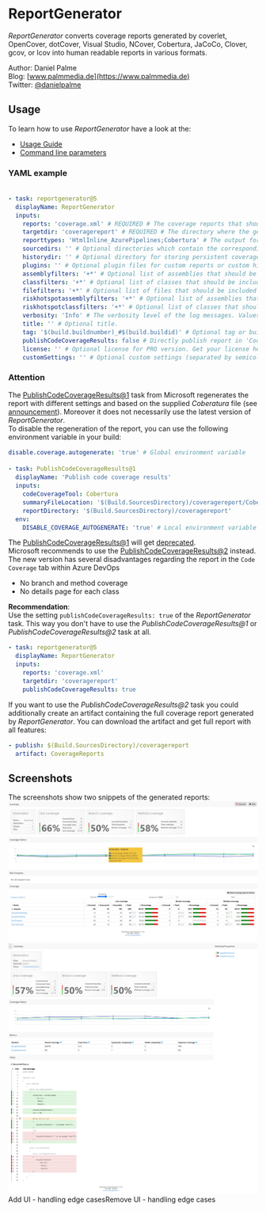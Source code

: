 # ReportGenerator
*ReportGenerator* converts coverage reports generated by coverlet, OpenCover, dotCover, Visual Studio, NCover, Cobertura, JaCoCo, Clover, gcov, or lcov into human readable reports in various formats.

Author: Daniel Palme  
Blog: [www.palmmedia.de](https://www.palmmedia.de)  
Twitter: [@danielpalme](https://twitter.com/danielpalme)  

## Usage
To learn how to use *ReportGenerator* have a look at the:
* [Usage Guide](https://reportgenerator.io/usage)
* [Command line parameters](https://github.com/danielpalme/ReportGenerator/#usage--command-line-parameters)

### YAML example
```yaml

- task: reportgenerator@5
  displayName: ReportGenerator
  inputs:
    reports: 'coverage.xml' # REQUIRED # The coverage reports that should be parsed (separated by semicolon). Globbing is supported.
    targetdir: 'coveragereport' # REQUIRED # The directory where the generated report should be saved.
    reporttypes: 'HtmlInline_AzurePipelines;Cobertura' # The output formats and scope (separated by semicolon) Values: Badges, Clover, Cobertura, OpenCover, CsvSummary, Html, Html_Dark, Html_Light, Html_BlueRed, HtmlChart, HtmlInline, HtmlInline_AzurePipelines, HtmlInline_AzurePipelines_Dark, HtmlInline_AzurePipelines_Light, HtmlSummary, Html_BlueRed_Summary, JsonSummary, CodeClimate, Latex, LatexSummary, lcov, MarkdownSummary, MarkdownAssembliesSummary, MarkdownSummaryGithub, MarkdownDeltaSummary, MHtml, SvgChart, SonarQube, TeamCitySummary, TextSummary, TextDeltaSummary, Xml, XmlSummary
    sourcedirs: '' # Optional directories which contain the corresponding source code (separated by semicolon). The source directories are used if coverage report contains classes without path information.
    historydir: '' # Optional directory for storing persistent coverage information. Can be used in future reports to show coverage evolution.
    plugins: '' # Optional plugin files for custom reports or custom history storage (separated by semicolon).
    assemblyfilters: '+*' # Optional list of assemblies that should be included or excluded in the report. Exclusion filters take precedence over inclusion filters. Wildcards are allowed.
    classfilters: '+*' # Optional list of classes that should be included or excluded in the report. Exclusion filters take precedence over inclusion filters. Wildcards are allowed.
    filefilters: '+*' # Optional list of files that should be included or excluded in the report. Exclusion filters take precedence over inclusion filters. Wildcards are allowed.
    riskhotspotassemblyfilters: '+*' # Optional list of assemblies that should be included or excluded in the risk hotspots. Exclusion filters take precedence over inclusion filters. Wildcards are allowed.
    riskhotspotclassfilters: '+*' # Optional list of classes that should be included or excluded in the risk hotspots. Exclusion filters take precedence over inclusion filters. Wildcards are allowed.
    verbosity: 'Info' # The verbosity level of the log messages. Values: Verbose, Info, Warning, Error, Off
    title: '' # Optional title.
    tag: '$(build.buildnumber)_#$(build.buildid)' # Optional tag or build version.
    publishCodeCoverageResults: false # Directly publish report in 'Code Coverage' tab. Makes the 'PublishCodeCoverageResults' task obsolete.
    license: '' # Optional license for PRO version. Get your license here: https://reportgenerator.io/pro
    customSettings: '' # Optional custom settings (separated by semicolon). See: https://github.com/danielpalme/ReportGenerator/wiki/Settings.
```

### Attention
The [PublishCodeCoverageResults@1](https://learn.microsoft.com/de-de/azure/devops/pipelines/tasks/reference/publish-code-coverage-results-v1?view=azure-pipelines) task from Microsoft regenerates the report with different settings and based on the supplied _Coberatura_ file (see [announcement](https://docs.microsoft.com/en-us/azure/devops/release-notes/2019/sprint-150-update#cobertura-code-coverage-report-updates)). Moreover it does not necessarily use the latest version of _ReportGenerator_.  
To disable the regeneration of the report, you can use the following environment variable in your build:
```yaml
disable.coverage.autogenerate: 'true' # Global environment variable

- task: PublishCodeCoverageResults@1
  displayName: 'Publish code coverage results'
  inputs:
    codeCoverageTool: Cobertura
    summaryFileLocation: '$(Build.SourcesDirectory)/coveragereport/Cobertura.xml'
    reportDirectory: '$(Build.SourcesDirectory)/coveragereport'
  env:
    DISABLE_COVERAGE_AUTOGENERATE: 'true' # Local environment variable
```

The [PublishCodeCoverageResults@1](https://learn.microsoft.com/de-de/azure/devops/pipelines/tasks/reference/publish-code-coverage-results-v1?view=azure-pipelines) will get [deprecated](https://devblogs.microsoft.com/devops/new-pccr-task/).  
Microsoft recommends to use the [PublishCodeCoverageResults@2](https://learn.microsoft.com/de-de/azure/devops/pipelines/tasks/reference/publish-code-coverage-results-v2?view=azure-pipelines) instead.  
The new version has several disadvantages regarding the report in the `Code Coverage` tab within Azure DevOps
- No branch and method coverage
- No details page for each class

**Recommendation**:  
Use the setting `publishCodeCoverageResults: true` of the *ReportGenerator* task. This way you don't have to use the *PublishCodeCoverageResults@1* or *PublishCodeCoverageResults@2* task at all.  
```yaml
- task: reportgenerator@5
  displayName: ReportGenerator
  inputs:
    reports: 'coverage.xml'
    targetdir: 'coveragereport'
    publishCodeCoverageResults: true
```

If you want to use the *PublishCodeCoverageResults@2* task you could additionally create an artifact containing the full coverage report generated by *ReportGenerator*. You can download the artifact and get full report with all features:
```yaml
- publish: $(Build.SourcesDirectory)/coveragereport
  artifact: CoverageReports
```

## Screenshots
The screenshots show two snippets of the generated reports:
![Screenshot 1](img/screenshot1.png)
![Screenshot 2](img/screenshot2.png)
Add UI - handling edge casesRemove UI - handling edge cases